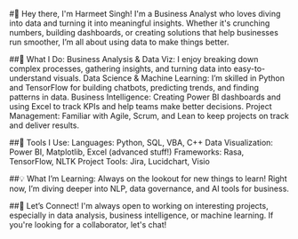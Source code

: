#👋 Hey there, I'm Harmeet Singh!
I'm a Business Analyst who loves diving into data and turning it into meaningful insights. Whether it's crunching numbers, building dashboards, or creating solutions that help businesses run smoother, I’m all about using data to make things better.

##🚀 What I Do:
Business Analysis & Data Viz: I enjoy breaking down complex processes, gathering insights, and turning data into easy-to-understand visuals.
Data Science & Machine Learning: I’m skilled in Python and TensorFlow for building chatbots, predicting trends, and finding patterns in data.
Business Intelligence: Creating Power BI dashboards and using Excel to track KPIs and help teams make better decisions.
Project Management: Familiar with Agile, Scrum, and Lean to keep projects on track and deliver results.

##🔧 Tools I Use:
Languages: Python, SQL, VBA, C++
Data Visualization: Power BI, Matplotlib, Excel (advanced stuff!)
Frameworks: Rasa, TensorFlow, NLTK
Project Tools: Jira, Lucidchart, Visio

##💡 What I’m Learning:
Always on the lookout for new things to learn! Right now, I’m diving deeper into NLP, data governance, and AI tools for business.

##🤝 Let’s Connect!
I'm always open to working on interesting projects, especially in data analysis, business intelligence, or machine learning. If you're looking for a collaborator, let's chat!
